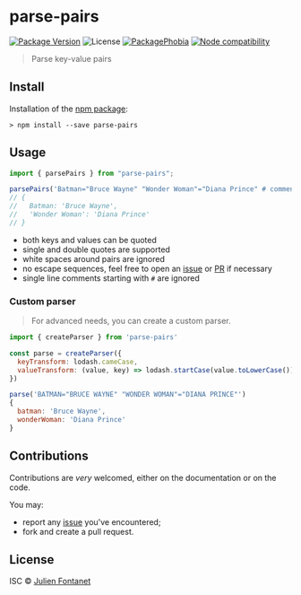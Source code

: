# parse-pairs

[![Package Version](https://badgen.net/npm/v/parse-pairs)](https://npmjs.org/package/parse-pairs) ![License](https://badgen.net/npm/license/parse-pairs) [![PackagePhobia](https://badgen.net/bundlephobia/minzip/parse-pairs)](https://bundlephobia.com/result?p=parse-pairs) [![Node compatibility](https://badgen.net/npm/node/parse-pairs)](https://npmjs.org/package/parse-pairs)

> Parse key-value pairs

## Install

Installation of the [npm package](https://npmjs.org/package/parse-pairs):

```
> npm install --save parse-pairs
```

## Usage

```js
import { parsePairs } from "parse-pairs";

parsePairs('Batman="Bruce Wayne" "Wonder Woman"="Diana Prince" # comment');
// {
//   Batman: 'Bruce Wayne',
//   'Wonder Woman': 'Diana Prince'
// }
```

- both keys and values can be quoted
- single and double quotes are supported
- white spaces around pairs are ignored
- no escape sequences, feel free to open an [issue](https://github.com/JsCommunity/parse-pairs/issues/) or [PR](https://github.com/JsCommunity/parse-pairs/pulls) if necessary
- single line comments starting with `#` are ignored

### Custom parser

> For advanced needs, you can create a custom parser.

```js
import { createParser } from 'parse-pairs'

const parse = createParser({
  keyTransform: lodash.cameCase,
  valueTransform: (value, key) => lodash.startCase(value.toLowerCase())
})

parse('BATMAN="BRUCE WAYNE" "WONDER WOMAN"="DIANA PRINCE"')
{
  batman: 'Bruce Wayne',
  wonderWoman: 'Diana Prince'
}
```

## Contributions

Contributions are _very_ welcomed, either on the documentation or on
the code.

You may:

- report any [issue](https://github.com/JsCommunity/parse-pairs/issues)
  you've encountered;
- fork and create a pull request.

## License

ISC © [Julien Fontanet](https://github.com/julien-f)
